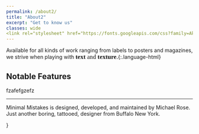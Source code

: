 ```yaml
---
permalink: /about2/
title: "About2"
excerpt: "Get to know us"
classes: wide
<link rel="stylesheet" href="https://fonts.googleapis.com/css?family=Akaya Telivigala">
---
```


<style>
.emphasis {
  font-size: 120%;
  font-family: Akaya Telivigala;
}
</style>

Available for all kinds of work ranging from labels to posters and magazines, we strive when playing with  <span class="emphasis"> **text** and **texture**.</span>{:.language-html}


## Notable Features

fzafefgzefz

---

Minimal Mistakes is designed, developed, and maintained by Michael Rose. Just another boring, tattooed, designer from Buffalo New York.

}
